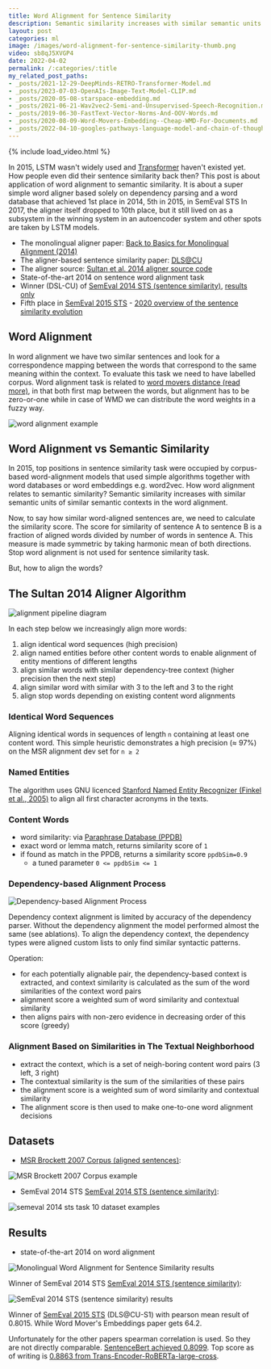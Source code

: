 ```yaml
---
title: Word Alignment for Sentence Similarity
description: Semantic similarity increases with similar semantic units of similar semantic contexts in the monolingual word alignment.
layout: post
categories: ml
image: /images/word-alignment-for-sentence-similarity-thumb.png
video: sb8qJ5XVGP4
date: 2022-04-02
permalink: /:categories/:title
my_related_post_paths:
- _posts/2021-12-29-DeepMinds-RETRO-Transformer-Model.md
- _posts/2023-07-03-OpenAIs-Image-Text-Model-CLIP.md
- _posts/2020-05-08-starspace-embedding.md
- _posts/2021-06-21-Wav2vec2-Semi-and-Unsupervised-Speech-Recognition.md
- _posts/2019-06-30-FastText-Vector-Norms-And-OOV-Words.md
- _posts/2020-08-09-Word-Movers-Embedding--Cheap-WMD-For-Documents.md
- _posts/2022-04-10-googles-pathways-language-model-and-chain-of-thought.md
---
```




{% include load_video.html %}

In 2015, LSTM wasn't widely used and [Transformer](/ml/transformers-self-attention-mechanism-simplified) haven't existed yet.
How people even did their sentence similarity back then?
This post is about application of word alignment to semantic similarity.
It is about a super simple word aligner based solely on dependency parsing and a word database that achieved 1st place in 2014, 5th in 2015, in SemEval STS
In 2017, the aligner itself dropped to 10th place, but it still lived on as a subsystem in the winning system in an autoencoder system and other spots are taken by LSTM models.

- The monolingual aligner paper: [Back to Basics for Monolingual Alignment (2014)](https://aclanthology.org/Q14-1018.pdf)
- The aligner-based sentence similarity paper: [DLS@CU](https://aclanthology.org/S14-2039.pdf)
- The aligner source: [Sultan et al. 2014 aligner source code](https://github.com/ma-sultan/monolingual-word-aligner)
- State-of-the-art 2014 on sentence word alignment task
- Winner (DSL-CU) of [SemEval 2014 STS (sentence similarity)](https://aclanthology.org/S14-2010.pdf), [results only](https://alt.qcri.org/semeval2014/task10/index.php?id=results)
- Fifth place in [SemEval 2015 STS](https://aclanthology.org/S15-2045.pdf) - [2020 overview of the sentence similarity evolution](https://arxiv.org/pdf/2004.13820.pdf)


## Word Alignment
In word alignment we have two similar sentences and look for a correspondence mapping between the words that correspond to the same meaning within the context.
To evaluate this task we need to have labelled corpus.
Word alignment task is related to [word movers distance (read more)](/ml/Word-Movers-Embedding-Cheap-WMD-For-Documents),
in that both first map between the words, but alignment has to be zero-or-one while in case of WMD we can distribute the word weights in a fuzzy way.

![word alignment example](/images/dataset-MSR-Brockett-2007.png)

## Word Alignment vs Semantic Similarity
In 2015, top positions in sentence similarity task were occupied by corpus-based word-alignment models that used simple algorithms together with word databases or word embeddings e.g. word2vec.
How word alignment relates to semantic similarity?
Semantic similarity increases with similar semantic units of similar semantic contexts in the word alignment.

Now, to say how similar word-aligned sentences are, we need to calculate the similarity score.
The score for similarity of sentence A to sentence B is a fraction of aligned words divided by number of words in sentence A.
This measure is made symmetric by taking harmonic mean of both directions.
Stop word alignment is not used for sentence similarity task.

But, how to align the words?

 
## The Sultan 2014 Aligner Algorithm
![alignment pipeline diagram](/images/word-alignment.png)

In each step below we increasingly align more words: 
1. align identical word sequences (high precision)
1. align named entities before other content words to enable alignment of entity mentions of different lengths
1. align similar words with similar dependency-tree context (higher precision then the next step)
1. align similar word with similar with 3 to the left and 3 to the right
1. align stop words depending on existing content word alignments


### Identical Word Sequences
Aligning identical words in sequences of length `n` containing at least one content word.
This simple heuristic demonstrates a high precision (≈ 97%) on the MSR alignment dev set for `n ≥ 2`

### Named Entities
The algorithm uses GNU licenced [Stanford Named Entity Recognizer (Finkel et al., 2005)](https://nlp.stanford.edu/software/CRF-NER.html) to align all first character acronyms in the texts.

### Content Words
- word similarity: via [Paraphrase Database (PPDB)](https://aclanthology.org/P15-2070.pdf)
- exact word or lemma match, returns similarity score of `1`
- if found as match in the PPDB, returns a similarity score `ppdbSim=0.9`
  - a tuned parameter `0 <= ppdbSim <= 1`

### Dependency-based Alignment Process

![Dependency-based Alignment Process](/images/syntactic-dependencies-for-similarity.png)

Dependency context alignment is limited by accuracy of the dependency parser.
Without the dependency alignment the model performed almost the same (see ablations).
To align the dependency context, the dependency types were aligned custom lists to only find similar syntactic patterns.

Operation:
- for each potentially alignable pair, the dependency-based context is extracted, and context similarity is calculated as the sum of the word similarities of the context word pairs
- alignment score a weighted sum of word similarity and contextual similarity
- then aligns pairs with non-zero evidence in decreasing order of this score (greedy)


### Alignment Based on Similarities in The Textual Neighborhood
- extract the context, which is a set of neigh-boring content word pairs (3 left, 3 right)
- The contextual similarity is the sum of the similarities of these pairs
- the alignment score is a weighted sum of word similarity and contextual similarity
- The alignment score is then used to make one-to-one word alignment decisions


## Datasets

- [MSR Brockett 2007 Corpus (aligned sentences)](https://www.microsoft.com/en-us/research/wp-content/uploads/2016/02/tr-2007-77.pdf):
 
![MSR Brockett 2007 Corpus example](/images/dataset-MSR-Brockett-2007-2.png)

- SemEval 2014 STS [SemEval 2014 STS (sentence similarity)](https://aclanthology.org/S14-2010.pdf):
 
![semeval 2014 sts task 10 dataset examples](/images/semeval-2014-sts-task-10-dataset-examples.png)

## Results
- state-of-the-art 2014 on word alignment
 
![Monolingual Word Alignment for Sentence Similarity results](/images/word-alignment-for-sentence-similarity-results.png)


Winner of SemEval 2014 STS [SemEval 2014 STS (sentence similarity)](https://aclanthology.org/S14-2010.pdf):

![SemEval 2014 STS (sentence similarity) results](/images/semeval-2014-sts-results.png)

Winner of [SemEval 2015 STS](https://aclanthology.org/S15-2045.pdf) (DLS@CU-S1) with pearson mean result of 0.8015.
While Word Mover's Embeddings paper gets 64.2. 

Unfortunately for the other papers spearman correlation is used. So they are not directly comparable.
[SentenceBert achieved 0.8099](https://arxiv.org/pdf/1908.10084.pdf). Top score as of writing is [0.8863 from Trans-Encoder-RoBERTa-large-cross](https://arxiv.org/pdf/2109.13059v4.pdf).
